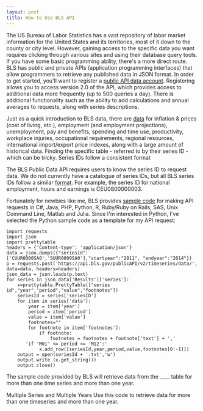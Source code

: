 ```yaml
---
layout: post
title: How to Use BLS API
---
```


The US Bureau of Labor Statistics has a vast repository of labor market information for the United States and its territories, most of it down to the county or city level. However, gaining access to the specific data you want requires clicking through various sites and using their database query tools. If you have some basic programming ability, there's a more direct route.  BLS has public and private APIs (application programming interfaces) that allow programmers to retrieve any published data in JSON format. In order to get started, you'll want to register a [public API data account](https://data.bls.gov/registrationEngine/). Registering allows you to access version 2.0 of the API, which provides access to additional data more frequently (up to 500 queries a day). There is additional functionality such as the ability to add calculations and annual averages to requests, along with series descriptions. 

Just as a quick introduction to BLS data, there are [data](https://www.bls.gov/data/) for inflation & prices (cost of living, etc.), employment (and employment projections), unemployment, pay and benefits, spending and time use, productivity, workplace injuries, occupational requirements, regional resources, international import/export price indexes, along with a large amount of historical data. Finding the specific table - referred to by their series ID - which can be tricky. Series IDs follow a consistent format 

The BLS Public Data API requires users to know the series ID to request data. We do not currently have a catalogue of series IDs, but all BLS series IDs follow a similar [format](https://www.bls.gov/help/hlpforma.htm). For example, the series ID for national employment, hours and earnings is CEU0800000003. 

Fortunately for newbies like me, BLS provides [sample code](https://www.bls.gov/developers/api_sample_code.htm) for making API requests in C#, Java, PHP, Python, R, Ruby/Ruby on Rails, SAS, Unix Command Line, Matlab and Julia. Since I'm interested in Python, I've selected the Python sample code as a template for my API request:

```
import requests
import json
import prettytable
headers = {'Content-type': 'application/json'}
data = json.dumps({"seriesid": ['CUUR0000SA0','SUUR0000SA0'],"startyear":"2011", "endyear":"2014"})
p = requests.post('https://api.bls.gov/publicAPI/v2/timeseries/data/', data=data, headers=headers)
json_data = json.loads(p.text)
for series in json_data['Results']['series']:
    x=prettytable.PrettyTable(["series id","year","period","value","footnotes"])
    seriesId = series['seriesID']
    for item in series['data']:
        year = item['year']
        period = item['period']
        value = item['value']
        footnotes=""
        for footnote in item['footnotes']:
            if footnote:
                footnotes = footnotes + footnote['text'] + ','
       'if 'M01' <= period <= 'M12':'
            x.add_row([seriesId,year,period,value,footnotes[0:-1]])
    output = open(seriesId + '.txt','w')
    output.write (x.get_string())
    output.close()
```

The sample code provided by BLS will retrieve data from the ____ table for more than one time series and more than one year. 

Multiple Series and Multiple Years
Use this code to retrieve data for more than one timeseries and more than one year.
